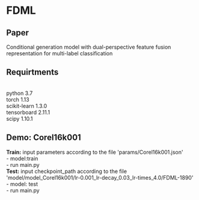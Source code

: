 # FDML
## Paper
Conditional generation model with dual-perspective feature fusion representation for multi-label classification
## Requirtments
<br>python 3.7 <br>
torch 1.13 <br>
scikit-learn 1.3.0 <br>
tensorboard 2.11.1 <br>
scipy 1.10.1 <br>
## Demo: Corel16k001
**Train:** input parameters according to the file 'params/Corel16k001.json' <br>
       - model:train <br>
       - run main.py <br>
**Test:** input checkpoint_path according to the file 'model/model_Corel16k001/lr-0.001_lr-decay_0.03_lr-times_4.0/FDML-1890' <br>
      - model: test <br>
      - run main.py <br>
